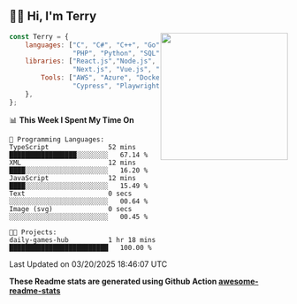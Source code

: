 <h2>👋🏻 Hi, I'm Terry</h2>

<img align='right' src="https://media.giphy.com/media/fkZukR450RQ1qnGaq9/giphy.gif" width="230">

```javascript
const Terry = {
    languages: ["C", "C#", "C++", "Go", "Java", "Javascript",
                "PHP", "Python", "SQL", "Typescript"],
    libraries: ["React.js","Node.js", ".Net", "Express.js",
                "Next.js", "Vue.js", "Astro.js", "CUDA"],
        Tools: ["AWS", "Azure", "Docker🐳", "Git", "Figma",
                "Cypress", "Playwright", "Postman", "Jira"],
    },
};
```
<!--START_SECTION:waka-->
📊 **This Week I Spent My Time On** 

```text
💬 Programming Languages: 
TypeScript               52 mins             █████████████████░░░░░░░░   67.14 % 
XML                      12 mins             ████░░░░░░░░░░░░░░░░░░░░░   16.20 % 
JavaScript               12 mins             ████░░░░░░░░░░░░░░░░░░░░░   15.49 % 
Text                     0 secs              ░░░░░░░░░░░░░░░░░░░░░░░░░   00.64 % 
Image (svg)              0 secs              ░░░░░░░░░░░░░░░░░░░░░░░░░   00.45 % 

🐱‍💻 Projects: 
daily-games-hub          1 hr 18 mins        █████████████████████████   100.00 % 
```


 Last Updated on 03/20/2025 18:46:07 UTC
<!--END_SECTION:waka-->

**These Readme stats are generated using Github Action [awesome-readme-stats](https://github.com/anmol098/waka-readme-stats)**
